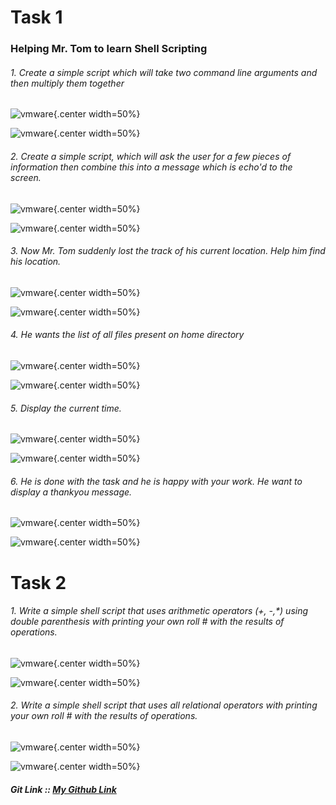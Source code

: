 # Task 1

### Helping Mr. Tom to learn Shell Scripting

###### 1.  Create a simple script which will take two command line arguments and  then multiply them together

![vmware](Images/1_1.PNG){.center width=50%}

![vmware](Images/1_1_output.png){.center width=50%}

###### 2.   Create a simple script, which will ask the user for a few pieces of  information then combine this into a message which is echo'd to the screen.

![vmware](Images/1_2.png){.center width=50%}

![vmware](Images/1_2_output.png){.center width=50%}

###### 3.   Now Mr. Tom suddenly lost the track of his current location. Help him find his location.

![vmware](Images/1_3.png){.center width=50%}

![vmware](Images/1_3_output.png){.center width=50%}

###### 4.    He wants the list of all files present on home directory

![vmware](Images/1_4.png){.center width=50%}

![vmware](Images/1_4_output.png){.center width=50%}

###### 5.   Display the current time.

![vmware](Images/1_5.png){.center width=50%}

![vmware](Images/1_5_output.png){.center width=50%}

###### 6.   He is done with the task and he is happy with your work. He want to  display a thankyou message.

![vmware](Images/1_6.png){.center width=50%}

![vmware](Images/1_6_output.png){.center width=50%}

# Task 2

###### 1.   Write a simple shell script that uses arithmetic operators (+, -,*) using  double parenthesis with printing your own roll # with the results of  operations.

![vmware](Images/2_1.png){.center width=50%}

![vmware](Images/2_1_output.png){.center width=50%}

###### 2.  Write a simple shell script that uses all relational operators with printing  your own roll # with the results of operations.

![vmware](Images/2_2.png){.center width=50%}

![vmware](Images/2_2_output.png){.center width=50%}

##### Git Link :: [My Github Link](https://github.com/NomanAli42856/4th_Semester/tree/main/OS/InstallWindows)
